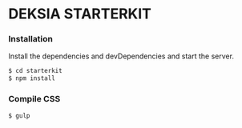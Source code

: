 # DEKSIA STARTERKIT

### Installation

Install the dependencies and devDependencies and start the server.

```sh
$ cd starterkit
$ npm install
```

### Compile CSS
```sh
$ gulp
```